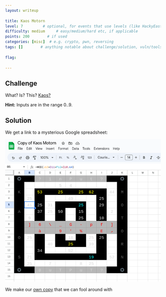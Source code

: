```yaml
---
layout: writeup

title: Kaos Motorn
level: 7         # optional, for events that use levels (like HackyEaster)
difficulty: medium     # easy/medium/hard etc, if applicable
points: 200        # if used
categories: [misc]  # e.g. crypto, pwn, reversing
tags: []        # anything notable about challenge/solution, vuln/tools/etc

flag:

---
```


## Challenge

What?
Is?
This?
[Kaos?](https://docs.google.com/spreadsheets/d/1yxWyraRKss6Wqbw_ejuws6v92vwdE1AEAP1Cc8oec7M/edit?usp=sharing)

**Hint:** Inputs are in the range 0..9.

## Solution

We get a link to a mysterious Google spreadsheet:

![](writeupfiles/kaos-screenshot.png)

We make our [own copy](https://docs.google.com/spreadsheets/d/1rhnP4bK9lTDUk5FKnVthlbLbxPjLboOfSJk-rjI-nmo/edit?usp=sharing) that we can fool around with
